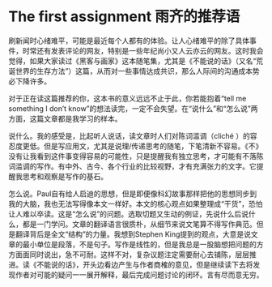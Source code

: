 # The first assignment 雨齐的推荐语
<p> 刷新闻时心绪难平，可能是最近每个人都有的体验。让人心绪难平的除了具体事件，时常还有发表评论的网友，特别是一些年纪尚小又人云亦云的网友。这时我会觉得，如果大家读过《黑客与画家》这本随笔集，尤其是《不能说的话》（又名“荒诞世界的生存方法”）这篇，从而对一些事情达成共识，那么人际间的沟通成本势必下降许多。
<p>对于正在读这篇推荐的你，这本书的意义远远不止于此，你若能抱着“tell me something I don’t know”的想法读完，一定不会失望。在“说什么”和“怎么说”两方面，这篇文章都是我学习的样本。
	<p>说什么。我的感受是，比起听人说话，读文章时人们对陈词滥调（cliché ）的容忍度更低。但是写应用文，尤其是说理/传递思考的随笔，下笔清新不容易。《不》没有让我看到这件事变得容易的可能性，只是提醒我有独立思考，才可能有不落陈词滥调的写作。有中外、古今、各个行业的比较视野，才有充满张力的文字。它提醒我思考和观察是写作的基石。
	<p>怎么说。Paul自有给人启迪的思想，但是即便像科幻故事那样把他的思想同步到我的大脑，我也无法写得像本文一样好。本文的核心观点如果整理成“干货”，恐怕让人难以卒读。这是“怎么说”的问题。选取切题又生动的例证，先说什么后说什么，都是一门学问。文章的翻译语言很质朴，从细节来说文笔算不得写作典范。但是翻译背后是全文“结构”的力量。我想到Stephen King提到的观点，大意是说文章的最小单位是段落，不是句子。写作是线性的，但是我总是一股脑想把问题的方方面面同时说出，急不可耐。这样不对，复杂议题注定需要耐心去铺陈，层层推进。读《不能说的话》，开头边看边产生与作者商榷的意见，但是继续读下去将发现作者对可能的疑问一一展开解释，最后完成问题讨论的闭环。言有尽而意无穷。
